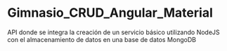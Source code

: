 # Gimnasio_CRUD_Angular_Material
API donde se integra la creación de un servicio básico utilizando NodeJS con el almacenamiento de datos en una base de datos MongoDB

